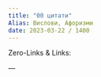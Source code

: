 ```yaml
---
title: "00 цитати"
Alias: Вислови, Афоризми
date: 2023-03-22 / 1400  
---
```

Zero-Links & Links:  


—  
